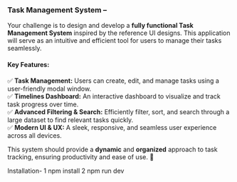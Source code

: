 ### Task Management System –   

Your challenge is to design and develop a **fully functional Task Management System** inspired by the reference UI designs. This application will serve as an intuitive and efficient tool for users to manage their tasks seamlessly.  

#### **Key Features:**  
✅ **Task Management:** Users can create, edit, and manage tasks using a user-friendly modal window.  
✅ **Timelines Dashboard:** An interactive dashboard to visualize and track task progress over time.  
✅ **Advanced Filtering & Search:** Efficiently filter, sort, and search through a large dataset to find relevant tasks quickly.  
✅ **Modern UI & UX:** A sleek, responsive, and seamless user experience across all devices.  

This system should provide a **dynamic** and **organized** approach to task tracking, ensuring productivity and ease of use. 🚀

Installation-
1 npm install
2 npm run dev
